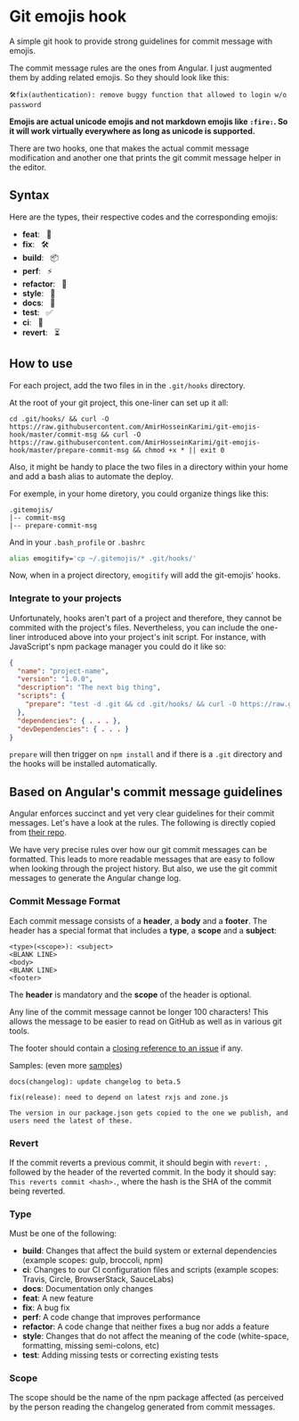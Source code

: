 # Git emojis hook

A simple git hook to provide strong guidelines for commit message with emojis.

The commit message rules are the ones from Angular. I just augmented them by adding related emojis. So they should look like this:

```
🛠fix(authentication): remove buggy function that allowed to login w/o password
```

__Emojis are actual unicode emojis and not markdown emojis like `:fire:`. So it will work virtually everywhere as long as unicode is supported.__

There are two hooks, one that makes the actual commit message modification and another one that prints the git commit message helper in the editor.

## Syntax
Here are the types, their respective codes and the corresponding emojis:
* __feat__: &nbsp; 🌟
* __fix__: &nbsp; 🛠
* __build__: &nbsp; 📦
* __perf__: &nbsp; ⚡
* __refactor__: &nbsp; 🚧
* __style__: &nbsp; 💄
* __docs__: &nbsp; 📖
* __test__: &nbsp; ✅
* __ci__: &nbsp; 🤖
* __revert__: &nbsp; ⏳


## How to use
For each project, add the two files in in the `.git/hooks` directory.

At the root of your git project, this one-liner can set up it all:

```
cd .git/hooks/ && curl -O https://raw.githubusercontent.com/AmirHosseinKarimi/git-emojis-hook/master/commit-msg && curl -O https://raw.githubusercontent.com/AmirHosseinKarimi/git-emojis-hook/master/prepare-commit-msg && chmod +x * || exit 0
```

Also, it might be handy to place the two files in a directory within your home and add a bash alias to automate the deploy.

For exemple, in your home diretory, you could organize things like this:
```
.gitemojis/
|-- commit-msg
|-- prepare-commit-msg
```

And in your `.bash_profile` or `.bashrc`
```bash
alias emogitify='cp ~/.gitemojis/* .git/hooks/'
```

Now, when in a project directory, `emogitify` will add the git-emojis' hooks.

### Integrate to your projects
Unfortunately, hooks aren't part of a project and therefore, they cannot be commited with the project's files. Nevertheless, you can include the one-liner introduced above into your project's init script. For instance, with JavaScript's npm package manager you could do it like so:

```json
{
  "name": "project-name",
  "version": "1.0.0",
  "description": "The next big thing",
  "scripts": {
    "prepare": "test -d .git && cd .git/hooks/ && curl -O https://raw.githubusercontent.com/AmirHosseinKarimi/git-emojis-hook/master/commit-msg && curl -O https://raw.githubusercontent.com/AmirHosseinKarimi/git-emojis-hook/master/prepare-commit-msg && chmod +x *"
  },
  "dependencies": { . . . },
  "devDependencies": { . . . }
}
```

`prepare` will then trigger on `npm install` and if there is a `.git` directory and the hooks will be installed automatically.

## Based on Angular's commit message guidelines
Angular enforces succinct and yet very clear guidelines for their commit messages. Let's have a look at the rules. The following is directly copied from [their repo](https://github.com/angular/angular/blob/master/CONTRIBUTING.md#-commit-message-guidelines).

We have very precise rules over how our git commit messages can be formatted. This leads to more readable messages that are easy to follow when looking through the project history. But also, we use the git commit messages to generate the Angular change log.

### Commit Message Format
Each commit message consists of a **header**, a **body** and a **footer**.  The header has a special
format that includes a **type**, a **scope** and a **subject**:

```
<type>(<scope>): <subject>
<BLANK LINE>
<body>
<BLANK LINE>
<footer>
```

The **header** is mandatory and the **scope** of the header is optional.

Any line of the commit message cannot be longer 100 characters! This allows the message to be easier
to read on GitHub as well as in various git tools.

The footer should contain a [closing reference to an issue](https://help.github.com/articles/closing-issues-via-commit-messages/) if any.

Samples: (even more [samples](https://github.com/angular/angular/commits/master))

```
docs(changelog): update changelog to beta.5
```
```
fix(release): need to depend on latest rxjs and zone.js

The version in our package.json gets copied to the one we publish, and users need the latest of these.
```

### Revert
If the commit reverts a previous commit, it should begin with `revert: `, followed by the header of the reverted commit. In the body it should say: `This reverts commit <hash>.`, where the hash is the SHA of the commit being reverted.

### Type
Must be one of the following:

* **build**: Changes that affect the build system or external dependencies (example scopes: gulp, broccoli, npm)
* **ci**: Changes to our CI configuration files and scripts (example scopes: Travis, Circle, BrowserStack, SauceLabs)
* **docs**: Documentation only changes
* **feat**: A new feature
* **fix**: A bug fix
* **perf**: A code change that improves performance
* **refactor**: A code change that neither fixes a bug nor adds a feature
* **style**: Changes that do not affect the meaning of the code (white-space, formatting, missing semi-colons, etc)
* **test**: Adding missing tests or correcting existing tests

### Scope
The scope should be the name of the npm package affected (as perceived by the person reading the changelog generated from commit messages.
